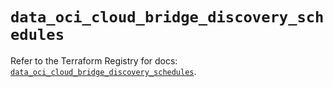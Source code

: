 # `data_oci_cloud_bridge_discovery_schedules`

Refer to the Terraform Registry for docs: [`data_oci_cloud_bridge_discovery_schedules`](https://registry.terraform.io/providers/oracle/oci/6.18.0/docs/data-sources/cloud_bridge_discovery_schedules).
